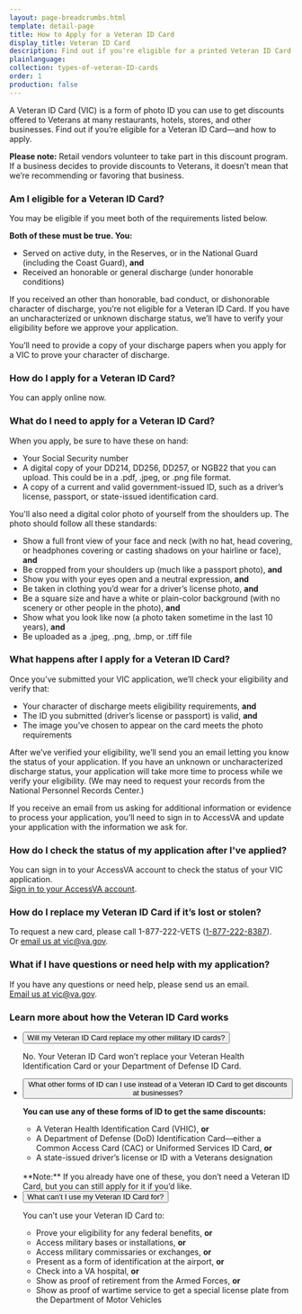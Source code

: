 ```yaml
---
layout: page-breadcrumbs.html
template: detail-page
title: How to Apply for a Veteran ID Card
display_title: Veteran ID Card
description: Find out if you're eligible for a printed Veteran ID Card--and how to apply.
plainlanguage:
collection: types-of-veteran-ID-cards
order: 1
production: false
---
```


<div class="va-introtext">

A Veteran ID Card (VIC) is a form of photo ID you can use to get discounts offered to Veterans at many restaurants, hotels, stores, and other businesses. Find out if you’re eligible for a Veteran ID Card—and how to apply.

</div>

**Please note:** Retail vendors volunteer to take part in this discount program. If a business decides to provide discounts to Veterans, it doesn’t mean that we’re recommending or favoring that business.



### Am I eligible for a Veteran ID Card?

You may be eligible if you meet both of the requirements listed below.

**Both of these must be true. You:**
- Served on active duty, in the Reserves, or in the National Guard (including the Coast Guard), **and**
- Received an honorable or general discharge (under honorable conditions)

If you received an other than honorable, bad conduct, or dishonorable character of discharge, you’re not eligible for a Veteran ID Card. If you have an uncharacterized or unknown discharge status, we’ll have to verify your eligibility before we approve your application.

You’ll need to provide a copy of your discharge papers when you apply for a VIC to prove your character of discharge.


### How do I apply for a Veteran ID Card?

You can apply online now.

<div class="cta-widget" data-app-id="vic"></div>

### What do I need to apply for a Veteran ID Card?

When you apply, be sure to have these on hand:
* Your Social Security number
* A digital copy of your DD214, DD256, DD257, or NGB22 that you can upload. This could be in a .pdf, .jpeg, or .png file format.
* A copy of a current and valid government-issued ID, such as a driver’s license, passport, or state-issued identification card.

You'll also need a digital color photo of yourself from the shoulders up. The photo should follow all these standards:
* Show a full front view of your face and neck (with no hat, head covering, or headphones covering or casting shadows on your hairline or face), **and**
* Be cropped from your shoulders up (much like a passport photo), **and**
* Show you with your eyes open and a neutral expression, **and**
* Be taken in clothing you’d wear for a driver’s license photo, **and**
* Be a square size and have a white or plain-color background (with no scenery or other people in the photo), **and**
* Show what you look like now (a photo taken sometime in the last 10 years), **and**
* Be uploaded as a .jpeg, .png, .bmp, or .tiff file

### What happens after I apply for a Veteran ID Card?
Once you’ve submitted your VIC application, we’ll check your eligibility and verify that:
- Your character of discharge meets eligibility requirements, **and**
- The ID you submitted (driver’s license or passport) is valid, **and**
- The image you’ve chosen to appear on the card meets the photo requirements

After we’ve verified your eligibility, we’ll send you an email letting you know the status of your application. If you have an unknown or uncharacterized discharge status, your application will take more time to process while we verify your eligibility. (We may need to request your records from the National Personnel Records Center.)

If you receive an email from us asking for additional information or evidence to process your application, you’ll need to sign in to AccessVA and update your application with the information we ask for.
<br>
### How do I check the status of my application after I've applied?
You can sign in to your AccessVA account to check the status of your VIC application.<br>
[Sign in to your AccessVA account](https://preprod.access.va.gov/accessva/?cspSelectFor=vic).

### How do I replace my Veteran ID Card if it’s lost or stolen?
To request a new card, please call 1-877-222-VETS (<a href="tel:+18772228387">1-877-222-8387</a>). <br>
Or <a href="mailto:vic@va.gov">email us at vic@va.gov</a>.

### What if I have questions or need help with my application?
If you have any questions or need help, please send us an email. <br>
<a href="mailto:vic@va.gov">Email us at vic@va.gov</a>.

### Learn more about how the Veteran ID Card works

<div class="usa-accordion">
<ul class="usa-unstyled-list">
<li>
<button class="usa-button-unstyled usa-accordion-button" aria-controls="replace-other-cards">Will my Veteran ID Card replace my other military ID cards?</button>
<div id="replace-other-cards" class="usa-accordion-content">

No. Your Veteran ID Card won’t replace your Veteran Health Identification Card or your Department of Defense ID Card.

</div>
</li>
<li>
<button class="usa-button-unstyled usa-accordion-button" aria-controls="cards-used-instead">What other forms of ID can I use instead of a Veteran ID Card to get discounts at businesses?</button>
<div id="cards-used-instead" class="usa-accordion-content">

**You can use any of these forms of ID to get the same discounts:**
-	A Veteran Health Identification Card (VHIC), **or**
- A Department of Defense (DoD) Identification Card—either a Common Access Card (CAC) or Uniformed Services ID Card, **or**
- A state-issued driver’s license or ID with a Veterans designation
<br>
**Note:** If you already have one of these, you don’t need a Veteran ID Card, but you can still apply for it if you’d like.


</div>
</li>
<li>
<button class="usa-button-unstyled usa-accordion-button" aria-controls="use-veteran-id-card">What can’t I use my Veteran ID Card for?</button>
<div id="use-veteran-id-card" class="usa-accordion-content">

You can’t use your Veteran ID Card to:
- Prove your eligibility for any federal benefits, **or**
-	Access military bases or installations, **or**
- Access military commissaries or exchanges, **or**
- Present as a form of identification at the airport, **or**
- Check into a VA hospital, **or**
- Show as proof of retirement from the Armed Forces, **or**
- Show as proof of wartime service to get a special license plate from the Department of Motor Vehicles

</div>
</li>
</ul>
</div>

<br>

<script type="text/javascript" src="/js/vendor/uswds.min.js"></script>

